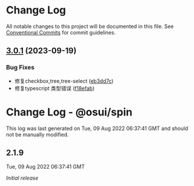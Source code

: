 # Change Log

All notable changes to this project will be documented in this file.
See [Conventional Commits](https://conventionalcommits.org) for commit guidelines.

## [3.0.1](https://gitee.com/gitee-fe/osui/tree/master/compare/v2.1.8...v3.0.1) (2023-09-19)


### Bug Fixes

* 修复checkbox,tree,tree-select ([eb3dd7c](https://gitee.com/gitee-fe/osui/tree/master/commits/eb3dd7c4c00f68c702be3d0170dc2df8a2e01400))
* 修复typescript 类型错误 ([f18efab](https://gitee.com/gitee-fe/osui/tree/master/commits/f18efab2a15a47cc163dceba128b521c5522063f))





# Change Log - @osui/spin

This log was last generated on Tue, 09 Aug 2022 06:37:41 GMT and should not be manually modified.

## 2.1.9
Tue, 09 Aug 2022 06:37:41 GMT

_Initial release_
